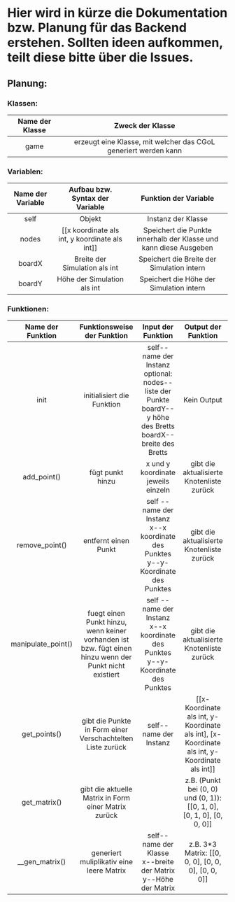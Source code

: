 # Hier wird in kürze die Dokumentation bzw. Planung für das Backend erstehen. Sollten ideen aufkommen, teilt diese bitte über die Issues.
## Planung:
### Klassen:
|Name der Klasse|Zweck der Klasse|
|:-------------:|:--------------:|
|game|erzeugt eine Klasse, mit welcher das CGoL generiert werden kann|
### Variablen:
|Name der Variable|Aufbau bzw. Syntax der Variable|Funktion der Variable|
|:---------------:|:-----------------------------:|:-------------------:|
|self|Objekt|Instanz der Klasse|
|nodes|[[x koordinate als int, y koordinate als int]]|Speichert die Punkte innerhalb der Klasse und kann diese Ausgeben|
|boardX|Breite der Simulation als int|Speichert die Breite der Simulation intern|
|boardY|Höhe der Simulation als int|Speichert die Höhe der Simulation intern|
### Funktionen:
|Name der Funktion|Funktionsweise der Funktion|Input der Funktion|Output der Funktion|implementiert|weiteres|
|:---------------:|:-------------------------:|:----------------:|:-----------------:|:-----------:|:------:|
|init|initialisiert die Funktion |self--name der Instanz<br />optional:<br />nodes--liste der Punkte<br />boardY--y höhe des Bretts<br />boardX--breite des Bretts|Kein Output|:white_check_mark:|
|add_point()| fügt punkt hinzu| x und y koordinate jeweils einzeln|gibt die aktualisierte Knotenliste zurück|:white_check_mark:|
|remove_point()|entfernt einen Punkt| self --name der Instanz<br /> x--x koordinate des Punktes<br />y--y-Koordinate des Punktes|gibt die aktualisierte Knotenliste zurück|:white_check_mark:|
|manipulate_point()|fuegt einen Punkt hinzu, wenn keiner vorhanden ist bzw. fügt einen hinzu wenn der Punkt nicht existiert|self --name der Instanz<br /> x--x koordinate des Punktes<br />y--y-Koordinate des Punktes|gibt die aktualisierte Knotenliste zurück|:white_check_mark:|
|get_points()|gibt die Punkte in Form einer Verschachtelten Liste zurück| self--name der Instanz|[[x-Koordinate als int, y-Koordinate als int], [x-Koordinate als int, y-Koordinate als int]]|:white_check_mark:|
|get_matrix()|gibt die aktuelle Matrix in Form einer Matrix zurück| | z.B. (Punkt bei (0, 0) und (0, 1)):[[0, 1, 0], [0, 1, 0], [0, 0, 0]]|:white_check_mark:|
|__gen_matrix()|generiert muliplikativ eine leere Matrix|self--name der Klasse<br />x--breite der Matrix<br />y--Höhe der Matrix| z.B. 3*3 Matrix: [[0, 0, 0], [0, 0, 0], [0, 0, 0]]|:white_check_mark:|zum internen gebrauch vorgesehen, deshalb privat|
